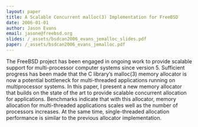 ```yaml
---
layout: paper
title: A Scalable Concurrent malloc(3) Implementation for FreeBSD
date: 2006-01-01
author: Jason Evans
email: jasone@freebsd.org
slides: /_assets/bsdcan2006_evans_jemalloc_slides.pdf
paper: /_assets/bsdcan2006_evans_jemalloc.pdf
---
```

The FreeBSD project has been engaged in ongoing work to provide scalable support for multi-processor computer systems since version 5. Sufficient progress has been made that the C library’s malloc(3) memory allocator is now a potential bottleneck for multi-threaded applications running on multiprocessor systems. In this paper, I present a new memory allocator that builds on the state of the art to provide scalable concurrent allocation for applications. Benchmarks indicate that with this allocator, memory allocation for multi-threaded applications scales well as the number of processors increases. At the same time, single-threaded allocation performance is similar to the previous allocator implementation.
